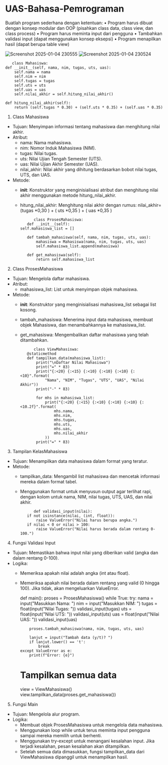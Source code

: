 # UAS-Bahasa-Pemrograman
Buatlah program sederhana dengan ketentuan:
• Program harus dibuat dengan konsep modular dan OOP (pisahkan class data, class view, dan class process)
• Program harus meminta input dari pengguna
• Tambahkan validasi input (dapat menggunakan konsep eksepsi)
• Program menapilkan hasil (dapat berupa table view)

![Screenshot 2025-01-04 230555](https://github.com/user-attachments/assets/6034268d-348b-4a05-a5b6-720e76cfb147)
![Screenshot 2025-01-04 230524](https://github.com/user-attachments/assets/981316cc-c428-4831-9469-2d393b2adfd4)

       class Mahasiswa:
    def __init__(self, nama, nim, tugas, uts, uas):
        self.nama = nama
        self.nim = nim
        self.tugas = tugas
        self.uts = uts
        self.uas = uas
        self.nilai_akhir = self.hitung_nilai_akhir()

    def hitung_nilai_akhir(self):
        return (self.tugas * 0.30) + (self.uts * 0.35) + (self.uas * 0.35)

1. Class Mahasiswa
- Tujuan: Menyimpan informasi tentang mahasiswa dan menghitung nilai akhir.
- Atribut:
  - nama: Nama mahasiswa.
  - nim: Nomor Induk Mahasiswa (NIM).
  - tugas: Nilai tugas.
  - uts: Nilai Ujian Tengah Semester (UTS).
  - uas: Nilai Ujian Akhir Semester (UAS).
  - nilai_akhir: Nilai akhir yang dihitung berdasarkan bobot nilai tugas, UTS, dan UAS.
- Metode:
  - __init__: Konstruktor yang menginisialisasi atribut dan menghitung nilai akhir menggunakan metode hitung_nilai_akhir.
  - hitung_nilai_akhir: Menghitung nilai akhir dengan rumus: nilai_akhir=(tugas *0,30 ) + ( uts *0,35 ) + ( uas *0,35 )

              class ProsesMahasiswa:
           def __init__(self):
        self.mahasiswa_list = []

           def tambah_mahasiswa(self, nama, nim, tugas, uts, uas):
               mahasiswa = Mahasiswa(nama, nim, tugas, uts, uas)
               self.mahasiswa_list.append(mahasiswa)

           def get_mahasiswa(self):
               return self.mahasiswa_list

2. Class ProsesMahasiswa
- Tujuan: Mengelola daftar mahasiswa.
- Atribut:
  - mahasiswa_list: List untuk menyimpan objek mahasiswa.
- Metode:
  - __init__: Konstruktor yang menginisialisasi mahasiswa_list sebagai list kosong.
  - tambah_mahasiswa: Menerima input data mahasiswa, membuat objek Mahasiswa, dan menambahkannya ke mahasiswa_list.
  - get_mahasiswa: Mengembalikan daftar mahasiswa yang telah ditambahkan.

              class ViewMahasiswa:
           @staticmethod
           def tampilkan_data(mahasiswa_list):
               print("\nDaftar Nilai Mahasiswa")
               print("=" * 83)
               print("{:<20} {:<15} {:<10} {:<10} {:<10} {:<10}".format(
                   "Nama", "NIM", "Tugas", "UTS", "UAS", "Nilai Akhir"))
               print("-" * 83)

               for mhs in mahasiswa_list:
                   print("{:<20} {:<15} {:<10} {:<10} {:<10} {:<10.2f}".format(
                       mhs.nama,
                       mhs.nim,
                       mhs.tugas,
                       mhs.uts,
                       mhs.uas,
                       mhs.nilai_akhir
                   ))
               print("=" * 83)

3. Tampilan KelasMahasiswa
- Tujuan: Menampilkan data mahasiswa dalam format yang teratur.
- Metode:
  - tampilkan_data: Mengambil list mahasiswa dan mencetak informasi mereka dalam format tabel.
  - Menggunakan format untuk menyusun output agar terlihat rapi, dengan kolom untuk nama, NIM, nilai tugas, UTS, UAS, dan nilai akhir.

              def validasi_input(nilai):
           if not isinstance(nilai, (int, float)):
               raise ValueError("Nilai harus berupa angka.")
           if nilai < 0 or nilai > 100:
               raise ValueError("Nilai harus berada dalam rentang 0-100.")

4. Fungsi Validasi Input
- Tujuan: Memastikan bahwa input nilai yang diberikan valid (angka dan dalam rentang 0-100).
- Logika:
  - Memeriksa apakah nilai adalah angka (int atau float).
  - Memeriksa apakah nilai berada dalam rentang yang valid (0 hingga 100). Jika tidak, akan mengeluarkan ValueError.

       def main():
    proses = ProsesMahasiswa()
    while True:
        try:
            nama = input("Masukkan Nama: ")
            nim = input("Masukkan NIM: ")
            tugas = float(input("Nilai Tugas: "))
            validasi_input(tugas)
            uts = float(input("Nilai UTS: "))
            validasi_input(uts)
            uas = float(input("Nilai UAS: "))
            validasi_input(uas)

            proses.tambah_mahasiswa(nama, nim, tugas, uts, uas)

            lanjut = input("Tambah data (y/t)? ")
            if lanjut.lower() == 't':
                break
        except ValueError as e:
            print(f"Error: {e}")

    # Tampilkan semua data
    view = ViewMahasiswa()
    view.tampilkan_data(proses.get_mahasiswa())

5. Fungsi Main
- Tujuan: Mengelola alur program.
- Logika:
  - Membuat objek ProsesMahasiswa untuk mengelola data mahasiswa.
  - Menggunakan loop while untuk terus meminta input pengguna sampai mereka memilih untuk berhenti.
  - Menggunakan try-except untuk menangani kesalahan input. Jika terjadi kesalahan, pesan kesalahan akan ditampilkan.
  - Setelah semua data dimasukkan, fungsi tampilkan_data dari ViewMahasiswa dipanggil untuk menampilkan hasil.


